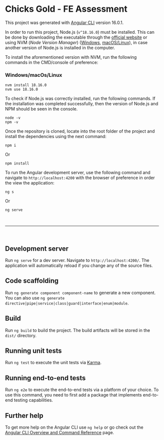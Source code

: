 # Chicks Gold - FE Assessment

This project was generated with [Angular CLI](https://github.com/angular/angular-cli) version 16.0.1.

In order to run this project, Node.js (`v^18.16.0`) must be installed. This can be done by downloading the executable through the [official website](https://nodejs.org) or using NVM (*Node Version Manager*) ([Windows](https://github.com/coreybutler/nvm-windows), [macOS/Linux](https://github.com/coreybutler/nvm-windows)), in case another version of Node.js is installed in the computer.

To install the aforementioned version with NVM, run the following commands in the CMD/console of preference:

### Windows/macOs/Linux

```
nvm install 18.16.0
nvm use 18.16.0
```

To check if Node.js was correctly installed, run the following commands. If the installation was completed successfully, then the version of Node.js and NPM should be seen in the console.

```
node -v
npm -v
```

Once the repository is cloned, locate into the root folder of the project and install the dependencies using the next command:
```
npm i
```
Or
```
npm install
```

To run the Angular development server, use the following command and navigate to `http://localhost:4200` with the browser of preference in order the view the application:
```
ng s
```
Or
```
ng serve
```
<br>

---

<br>

## Development server

Run `ng serve` for a dev server. Navigate to `http://localhost:4200/`. The application will automatically reload if you change any of the source files.

## Code scaffolding

Run `ng generate component component-name` to generate a new component. You can also use `ng generate directive|pipe|service|class|guard|interface|enum|module`.

## Build

Run `ng build` to build the project. The build artifacts will be stored in the `dist/` directory.

## Running unit tests

Run `ng test` to execute the unit tests via [Karma](https://karma-runner.github.io).

## Running end-to-end tests

Run `ng e2e` to execute the end-to-end tests via a platform of your choice. To use this command, you need to first add a package that implements end-to-end testing capabilities.

## Further help

To get more help on the Angular CLI use `ng help` or go check out the [Angular CLI Overview and Command Reference](https://angular.io/cli) page.
